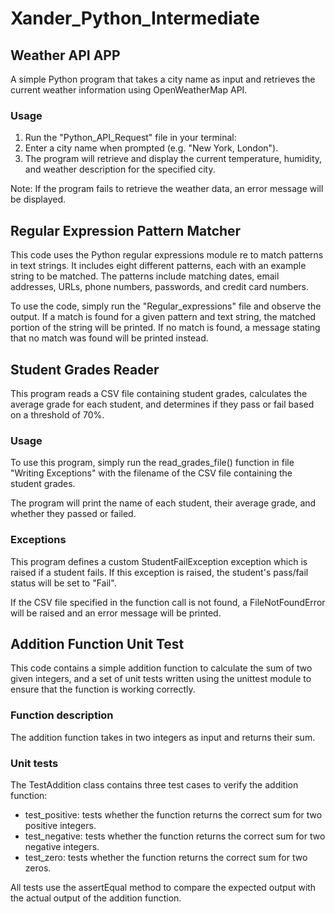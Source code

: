 # Xander_Python_Intermediate

## Weather API APP

A simple Python program that takes a city name as input and retrieves the current weather information using OpenWeatherMap API.

### Usage
1. Run the "Python_API_Request" file in your terminal:
2. Enter a city name when prompted (e.g. "New York, London").
3. The program will retrieve and display the current temperature, humidity, and weather description for the specified city.

Note: If the program fails to retrieve the weather data, an error message will be displayed.

## Regular Expression Pattern Matcher

This code uses the Python regular expressions module re to match patterns in text strings.
It includes eight different patterns, each with an example string to be matched.
The patterns include matching dates, email addresses, URLs, phone numbers, passwords, and credit card numbers.

To use the code, simply run the "Regular_expressions" file and observe the output.
If a match is found for a given pattern and text string, the matched portion of the string will be printed.
If no match is found, a message stating that no match was found will be printed instead.

## Student Grades Reader

This program reads a CSV file containing student grades, calculates the average grade for each student, and determines if they pass or fail based on a threshold of 70%.

### Usage

To use this program, simply run the read_grades_file() function in file "Writing Exceptions" with the filename of the CSV file containing the student grades.

The program will print the name of each student, their average grade, and whether they passed or failed.

### Exceptions

This program defines a custom StudentFailException exception which is raised if a student fails. If this exception is raised, the student's pass/fail status will be set to "Fail".

If the CSV file specified in the function call is not found, a FileNotFoundError will be raised and an error message will be printed.

## Addition Function Unit Test 

This code contains a simple addition function to calculate the sum of two given integers, and a set of unit tests written using the unittest module to ensure that the function is working correctly.

### Function description
The addition function takes in two integers as input and returns their sum.

### Unit tests
The TestAddition class contains three test cases to verify the addition function:

- test_positive: tests whether the function returns the correct sum for two positive integers.
- test_negative: tests whether the function returns the correct sum for two negative integers.
- test_zero: tests whether the function returns the correct sum for two zeros.

All tests use the assertEqual method to compare the expected output with the actual output of the addition function.